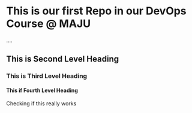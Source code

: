 # This is our first Repo in our DevOps Course @ MAJU
....
## This is Second Level Heading

### This is Third Level Heading

#### This if Fourth Level Heading


Checking if this really works
